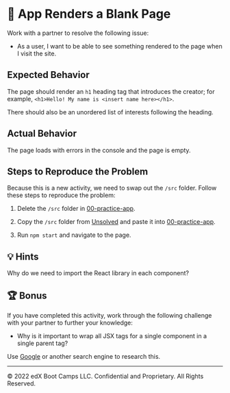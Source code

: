 # 🐛 App Renders a Blank Page

Work with a partner to resolve the following issue:

* As a user, I want to be able to see something rendered to the page when I visit the site.

## Expected Behavior

The page should render an `h1` heading tag that introduces the creator; for example, `<h1>Hello! My name is <insert name here></h1>`.

There should also be an unordered list of interests following the heading.

## Actual Behavior

The page loads with errors in the console and the page is empty.

## Steps to Reproduce the Problem

Because this is a new activity, we need to swap out the `/src` folder. Follow these steps to reproduce the problem:

1. Delete the `/src` folder in [00-practice-app](../00-practice-app/).

2. Copy the `/src` folder from [Unsolved](./Unsolved/) and paste it into [00-practice-app](../00-practice-app/).

3. Run `npm start` and navigate to the page.

## 💡 Hints

Why do we need to import the React library in each component?

## 🏆 Bonus

If you have completed this activity, work through the following challenge with your partner to further your knowledge:

* Why is it important to wrap all JSX tags for a single component in a single parent tag?

Use [Google](https://www.google.com) or another search engine to research this.

---
© 2022 edX Boot Camps LLC. Confidential and Proprietary. All Rights Reserved.
